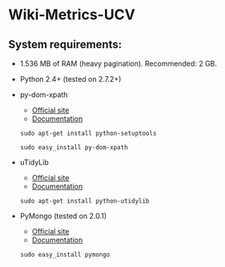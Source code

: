 Wiki-Metrics-UCV
================

System requirements:
--------------------

* 1.536 MB of RAM (heavy pagination). Recommended: 2 GB.

* Python 2.4+ (tested on 2.7.2+)

* py-dom-xpath

    * [Official site](http://code.google.com/p/py-dom-xpath/ "py-dom-xpath official site")
    * [Documentation](http://py-dom-xpath.googlecode.com/svn/trunk/doc/index.html "py-dom-xpath documentation")

    `sudo apt-get install python-setuptools`

    `sudo easy_install py-dom-xpath`

* uTidyLib

    * [Official site](http://utidylib.berlios.de/ "uTidy official site")
    * [Documentation](http://utidylib.berlios.de/apidoc0.2/index.html "uTidy documentation")

    `sudo apt-get install python-utidylib`

* PyMongo (tested on 2.0.1)

    * [Official site](http://api.mongodb.org/python/ "PyMongo official site")
    * [Documentation](http://api.mongodb.org/python/current/ "PyMongo documentation")

    `sudo easy_install pymongo`
